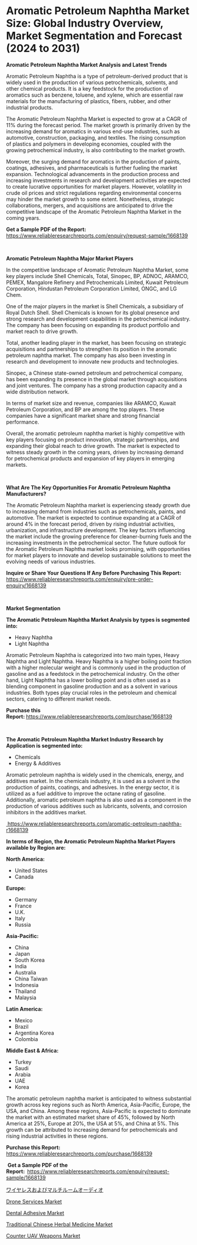 <p><h1>Aromatic Petroleum Naphtha Market Size: Global Industry Overview, Market Segmentation and Forecast (2024 to 2031)</h1></p><p><strong>Aromatic Petroleum Naphtha Market Analysis and Latest Trends</strong></p>
<p><p>Aromatic Petroleum Naphtha is a type of petroleum-derived product that is widely used in the production of various petrochemicals, solvents, and other chemical products. It is a key feedstock for the production of aromatics such as benzene, toluene, and xylene, which are essential raw materials for the manufacturing of plastics, fibers, rubber, and other industrial products.</p><p>The Aromatic Petroleum Naphtha Market is expected to grow at a CAGR of 11% during the forecast period. The market growth is primarily driven by the increasing demand for aromatics in various end-use industries, such as automotive, construction, packaging, and textiles. The rising consumption of plastics and polymers in developing economies, coupled with the growing petrochemical industry, is also contributing to the market growth.</p><p>Moreover, the surging demand for aromatics in the production of paints, coatings, adhesives, and pharmaceuticals is further fueling the market expansion. Technological advancements in the production process and increasing investments in research and development activities are expected to create lucrative opportunities for market players. However, volatility in crude oil prices and strict regulations regarding environmental concerns may hinder the market growth to some extent. Nonetheless, strategic collaborations, mergers, and acquisitions are anticipated to drive the competitive landscape of the Aromatic Petroleum Naphtha Market in the coming years.</p></p>
<p><strong>Get a Sample PDF of the Report:&nbsp;</strong> <a href="https://www.reliableresearchreports.com/enquiry/request-sample/1668139">https://www.reliableresearchreports.com/enquiry/request-sample/1668139</a></p>
<p>&nbsp;</p>
<p><strong>Aromatic Petroleum Naphtha Major Market Players</strong></p>
<p><p>In the competitive landscape of Aromatic Petroleum Naphtha Market, some key players include Shell Chemicals, Total, Sinopec, BP, ADNOC, ARAMCO, PEMEX, Mangalore Refinery and Petrochemicals Limited, Kuwait Petroleum Corporation, Hindustan Petroleum Corporation Limited, ONGC, and LG Chem.</p><p>One of the major players in the market is Shell Chemicals, a subsidiary of Royal Dutch Shell. Shell Chemicals is known for its global presence and strong research and development capabilities in the petrochemical industry. The company has been focusing on expanding its product portfolio and market reach to drive growth. </p><p>Total, another leading player in the market, has been focusing on strategic acquisitions and partnerships to strengthen its position in the aromatic petroleum naphtha market. The company has also been investing in research and development to innovate new products and technologies.</p><p>Sinopec, a Chinese state-owned petroleum and petrochemical company, has been expanding its presence in the global market through acquisitions and joint ventures. The company has a strong production capacity and a wide distribution network.</p><p>In terms of market size and revenue, companies like ARAMCO, Kuwait Petroleum Corporation, and BP are among the top players. These companies have a significant market share and strong financial performance.</p><p>Overall, the aromatic petroleum naphtha market is highly competitive with key players focusing on product innovation, strategic partnerships, and expanding their global reach to drive growth. The market is expected to witness steady growth in the coming years, driven by increasing demand for petrochemical products and expansion of key players in emerging markets.</p></p>
<p>&nbsp;</p>
<p><strong>What Are The Key Opportunities For Aromatic Petroleum Naphtha Manufacturers?</strong></p>
<p><p>The Aromatic Petroleum Naphtha market is experiencing steady growth due to increasing demand from industries such as petrochemicals, paints, and automotive. The market is expected to continue expanding at a CAGR of around 4% in the forecast period, driven by rising industrial activities, urbanization, and infrastructure development. The key factors influencing the market include the growing preference for cleaner-burning fuels and the increasing investments in the petrochemical sector. The future outlook for the Aromatic Petroleum Naphtha market looks promising, with opportunities for market players to innovate and develop sustainable solutions to meet the evolving needs of various industries.</p></p>
<p><strong>Inquire or Share Your Questions If Any Before Purchasing This Report:</strong> <a href="https://www.reliableresearchreports.com/enquiry/pre-order-enquiry/1668139">https://www.reliableresearchreports.com/enquiry/pre-order-enquiry/1668139</a></p>
<p>&nbsp;</p>
<p><strong>Market Segmentation</strong></p>
<p><strong>The Aromatic Petroleum Naphtha Market Analysis by types is segmented into:</strong></p>
<p><ul><li>Heavy Naphtha</li><li>Light Naphtha</li></ul></p>
<p><p>Aromatic Petroleum Naphtha is categorized into two main types, Heavy Naphtha and Light Naphtha. Heavy Naphtha is a higher boiling point fraction with a higher molecular weight and is commonly used in the production of gasoline and as a feedstock in the petrochemical industry. On the other hand, Light Naphtha has a lower boiling point and is often used as a blending component in gasoline production and as a solvent in various industries. Both types play crucial roles in the petroleum and chemical sectors, catering to different market needs.</p></p>
<p><strong>Purchase this Report:&nbsp;</strong><a href="https://www.reliableresearchreports.com/purchase/1668139">https://www.reliableresearchreports.com/purchase/1668139</a></p>
<p>&nbsp;</p>
<p><strong>The Aromatic Petroleum Naphtha Market Industry Research by Application is segmented into:</strong></p>
<p><ul><li>Chemicals</li><li>Energy & Additives</li></ul></p>
<p><p>Aromatic petroleum naphtha is widely used in the chemicals, energy, and additives market. In the chemicals industry, it is used as a solvent in the production of paints, coatings, and adhesives. In the energy sector, it is utilized as a fuel additive to improve the octane rating of gasoline. Additionally, aromatic petroleum naphtha is also used as a component in the production of various additives such as lubricants, solvents, and corrosion inhibitors in the additives market.</p></p>
<p><a href="https://www.reliableresearchreports.com/aromatic-petroleum-naphtha-r1668139">&nbsp;https://www.reliableresearchreports.com/aromatic-petroleum-naphtha-r1668139</a></p>
<p><strong>In terms of Region, the Aromatic Petroleum Naphtha Market Players available by Region are:</strong></p>
<p>
    <p> <strong> North America: </strong>
        <ul>
            <li>United States</li>
            <li>Canada</li>
        </ul>
        </p> 
    <p> <strong> Europe: </strong>
        <ul>
            <li>Germany</li>
            <li>France</li>
            <li>U.K.</li>
            <li>Italy</li>
            <li>Russia</li>
        </ul>
        </p> 
    <p> <strong> Asia-Pacific: </strong>
        <ul>
            <li>China</li>
            <li>Japan</li>
            <li>South Korea</li>
            <li>India</li>
            <li>Australia</li>
            <li>China Taiwan</li>
            <li>Indonesia</li>
            <li>Thailand</li>
            <li>Malaysia</li>
        </ul>
        </p> 
    <p> <strong> Latin America: </strong>
        <ul>
            <li>Mexico</li>
            <li>Brazil</li>
            <li>Argentina Korea</li>
            <li>Colombia</li>
        </ul>
        </p> 
    <p> <strong> Middle East & Africa: </strong>
        <ul>
            <li>Turkey</li>
            <li>Saudi</li>
            <li>Arabia</li>
            <li>UAE</li>
            <li>Korea</li>
        </ul>
    </p>
    </p>
<p><p>The aromatic petroleum naphtha market is anticipated to witness substantial growth across key regions such as North America, Asia-Pacific, Europe, the USA, and China. Among these regions, Asia-Pacific is expected to dominate the market with an estimated market share of 45%, followed by North America at 25%, Europe at 20%, the USA at 5%, and China at 5%. This growth can be attributed to increasing demand for petrochemicals and rising industrial activities in these regions.</p></p>
<p><strong>Purchase this Report: </strong><a href="https://www.reliableresearchreports.com/purchase/1668139">https://www.reliableresearchreports.com/purchase/1668139</a></p>
<p>&nbsp;<strong>Get a Sample PDF of the Report:&nbsp;&nbsp;</strong><a href="https://www.reliableresearchreports.com/enquiry/request-sample/1668139">https://www.reliableresearchreports.com/enquiry/request-sample/1668139</a></p>
<p><strong></strong></p>
<p><p><a href="https://github.com/RudySimonis2023/Market-Research-Report-List-1/blob/main/461667957255.md">ワイヤレスおよびマルチルームオーディオ</a></p><p><a href="https://www.linkedin.com/pulse/drone-services-market-key-successful-business-strategy-wkjef">Drone Services Market</a></p><p><a href="https://www.linkedin.com/pulse/dental-adhesive-market-report-reveals-latest-trends-growth-pfenc">Dental Adhesive Market</a></p><p><a href="https://github.com/Glendatilghmankmgz0rbhwpy/Market-Research-Report-List-2/blob/main/traditional-chinese-herbal-medicine-market.md">Traditional Chinese Herbal Medicine Market</a></p><p><a href="https://github.com/dx0328/Market-Research-Report-List-2/blob/main/counter-uav-weapons-market.md">Counter UAV Weapons Market</a></p></p>